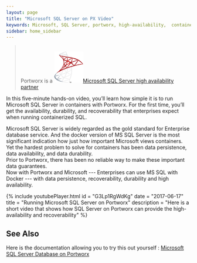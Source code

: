 ```yaml
---
layout: page
title: "Microsoft SQL Server on PX Video"
keywords: Microsoft, SQL Server, portworx, high-availability,  container, storage
sidebar: home_sidebar
---
```



><br/>Portworx is a  ![](/images/mssqllogo.png)[Microsoft SQL Server high availability partner](https://docs.microsoft.com/en-us/sql/sql-server/partner-hadr-sql-server)

In this five-minute hands-on video, 
you’ll learn how simple it is to run Microsoft SQL Server in containers with Portworx. 
For the first time, you’ll get the availability, durability, and recoverability 
that enterprises expect when running containerized SQL.

Microsoft SQL Server is widely regarded as the gold standard for Enterprise database service. 
And the docker version of MS SQL Server is the most significant indication how just how important Microsoft views containers.
Yet the hardest problem to solve for containers has been data persistence, data availability, and data durability.    
Prior to Portworx, there has been no reliable way to make these important data guarantees.    
Now with Portworx and Microsoft --- Enterprises can use MS SQL with Docker --- 
with data persistence, recoverability, durability and high availability.

{%
    include youtubePlayer.html
    id = "G3Lp1RgWdKg"
    date = "2017-06-17"
    title = "Running Microsoft SQL Server on Portworx"
    description = "Here is a short video that shows how SQL Server on Portworx can provide the high-availability and recoverability"
%}


## See Also
Here is the documentation allowing you to try this out yourself :
[Microsoft SQL Server Database on Portworx](/applications/mssql-server.html)
